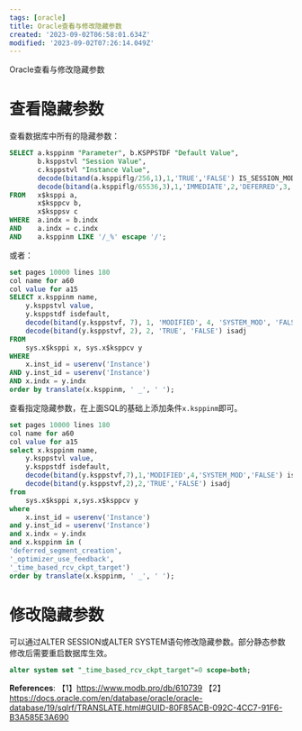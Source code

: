 ```yaml
---
tags: [oracle]
title: Oracle查看与修改隐藏参数
created: '2023-09-02T06:58:01.634Z'
modified: '2023-09-02T07:26:14.049Z'
---
```


Oracle查看与修改隐藏参数

# 查看隐藏参数
查看数据库中所有的隐藏参数：
```sql
SELECT a.ksppinm "Parameter", b.KSPPSTDF "Default Value",
       b.ksppstvl "Session Value", 
       c.ksppstvl "Instance Value",
       decode(bitand(a.ksppiflg/256,1),1,'TRUE','FALSE') IS_SESSION_MODIFIABLE,
       decode(bitand(a.ksppiflg/65536,3),1,'IMMEDIATE',2,'DEFERRED',3,'IMMEDIATE','FALSE') IS_SYSTEM_MODIFIABLE
FROM   x$ksppi a,
       x$ksppcv b,
       x$ksppsv c
WHERE  a.indx = b.indx
AND    a.indx = c.indx
AND    a.ksppinm LIKE '/_%' escape '/';
```

或者：
```sql
set pages 10000 lines 180
col name for a60
col value for a15
SELECT x.ksppinm name,
    y.ksppstvl value,
    y.ksppstdf isdefault,
    decode(bitand(y.ksppstvf, 7), 1, 'MODIFIED', 4, 'SYSTEM_MOD', 'FALSE') ismod,
    decode(bitand(y.ksppstvf, 2), 2, 'TRUE', 'FALSE') isadj
FROM 
    sys.x$ksppi x, sys.x$ksppcv y
WHERE 
    x.inst_id = userenv('Instance')
AND y.inst_id = userenv('Instance')
AND x.indx = y.indx
order by translate(x.ksppinm, ' _', ' ');
```

查看指定隐藏参数，在上面SQL的基础上添加条件`x.ksppinm`即可。
```sql
set pages 10000 lines 180
col name for a60
col value for a15
select x.ksppinm name,
    y.ksppstvl value,
    y.ksppstdf isdefault,
    decode(bitand(y.ksppstvf,7),1,'MODIFIED',4,'SYSTEM_MOD','FALSE') ismod,
    decode(bitand(y.ksppstvf,2),2,'TRUE','FALSE') isadj
from
    sys.x$ksppi x,sys.x$ksppcv y
where
    x.inst_id = userenv('Instance')
and y.inst_id = userenv('Instance')
and x.indx = y.indx
and x.ksppinm in (
'deferred_segment_creation',
'_optimizer_use_feedback',
'_time_based_rcv_ckpt_target')
order by translate(x.ksppinm, ' _', ' '); 
```

# 修改隐藏参数
可以通过ALTER SESSION或ALTER SYSTEM语句修改隐藏参数。部分静态参数修改后需要重启数据库生效。
```sql
alter system set "_time_based_rcv_ckpt_target"=0 scope=both;
```

**References**:
【1】https://www.modb.pro/db/610739
【2】https://docs.oracle.com/en/database/oracle/oracle-database/19/sqlrf/TRANSLATE.html#GUID-80F85ACB-092C-4CC7-91F6-B3A585E3A690




